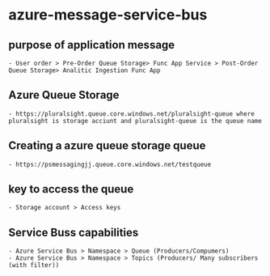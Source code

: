 # azure-message-service-bus

## purpose of application message
    - User order > Pre-Order Queue Storage> Func App Service > Post-Order Queue Storage> Analitic Ingestion Func App

## Azure Queue Storage
    - https://pluralsight.queue.core.windows.net/pluralsight-queue where pluralsight is storage acciunt and pluralsight-queue is the queue name

## Creating a azure queue storage queue
    - https://psmessagingjj.queue.core.windows.net/testqueue

## key to access the queue
    - Storage account > Access keys

## Service Buss capabilities 
    - Azure Service Bus > Namespace > Queue (Producers/Compumers)
    - Azure Service Bus > Namespace > Topics (Producers/ Many subscribers (with filter))